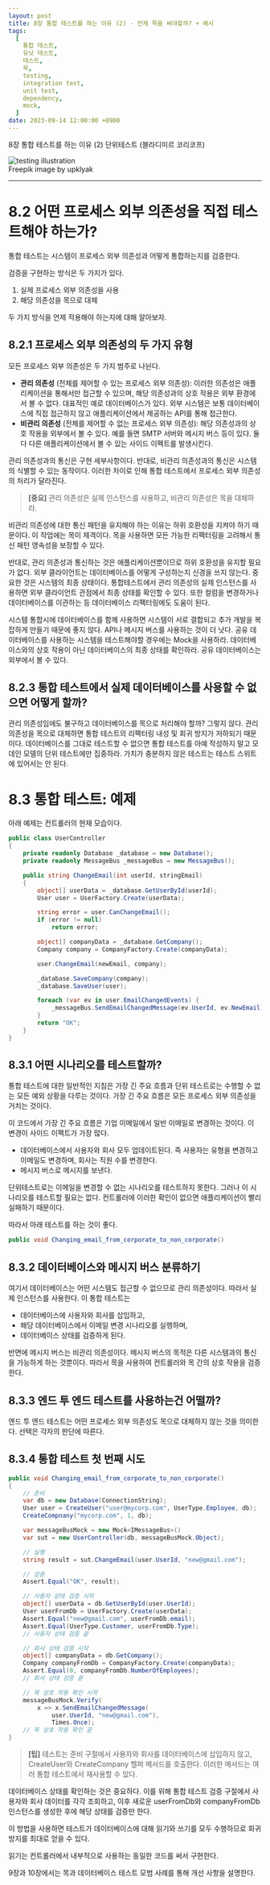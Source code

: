 ```yaml
---
layout: post
title: 8장 통합 테스트를 하는 이유 (2) - 언제 목을 써야할까? + 예시
tags:
  [
    통합 테스트,
    유닛 테스트,
    테스트,
    목,
    testing,
    integration test,
    unit test,
    dependency,
    mock,
  ]
date: 2023-09-14 12:00:00 +0900
---
```


8장 통합 테스트를 하는 이유 (2)
단위테스트 (블라디미르 코리코프)

![testing illustration](/assets/images/2023-09-14-8장-통합-테스트를-하는-이유-2/image1.jpeg)  
Freepik image by upklyak

---

# 8.2 어떤 프로세스 외부 의존성을 직접 테스트해야 하는가?

통합 테스트는 시스템이 프로세스 외부 의존성과 어떻게 통합하는지를 검증한다.

검증을 구현하는 방식은 두 가지가 있다.

1. 실제 프로세스 외부 의존성을 사용
2. 해당 의존성을 목으로 대체

두 가지 방식을 언제 적용해야 하는지에 대해 알아보자.

## 8.2.1 프로세스 외부 의존성의 두 가지 유형

모든 프로세스 외부 의존성은 두 가지 범주로 나뉜다.

- **관리 의존성** (전체를 제어할 수 있는 프로세스 외부 의존성): 이러한 의존성은 애플리케이션을 통해서만 접근할 수 있으며, 해당 의존성과의 상호 작용은 외부 환경에서 볼 수 없다. 대표적인 예로 데이터베이스가 있다. 외부 시스템은 보통 데이터베이스에 직접 접근하지 않고 애플리케이션에서 제공하는 API를 통해 접근한다.
- **비관리 의존성** (전체를 제어할 수 없는 프로세스 외부 의존성): 해당 의존성과의 상호 작용을 외부에서 볼 수 있다. 예를 들면 SMTP 서버와 메시지 버스 등이 있다. 둘 다 다른 애플리케이션에서 볼 수 있는 사이드 이펙트를 발생시킨다.

관리 의존성과의 통신은 구현 세부사항이다.
반대로, 비관리 의존성과의 통신은 시스템의 식별할 수 있는 동작이다.
이러한 차이로 인해 통합 테스트에서 프로세스 외부 의존성의 처리가 달라진다.

> **[중요]** 관리 의존성은 실제 인스턴스를 사용하고, 비관리 의존성은 목을 대체하라.

비관리 의존성에 대한 통신 패턴을 유지해야 하는 이유는 하위 호환성을 지켜야 하기 때문이다. 이 작업에는 목이 제격이다. 목을 사용하면 모든 가능한 리팩터링을 고려해서 통신 패턴 영속성을 보장할 수 있다.

반대로, 관리 의존성과 통신하는 것은 애플리케이션뿐이므로 하위 호환성을 유지할 필요가 없다. 외부 클라이언트는 데이터베이스를 어떻게 구성하는지 신경을 쓰지 않는다. 중요한 것은 시스템의 최종 상태이다.
통합테스트에서 관리 의존성의 실제 인스턴스를 사용하면 외부 클라이언트 관점에서 최종 상태를 확인할 수 있다. 또한 컬럼을 변경하거나 데이터베이스를 이관하는 등 데이터베이스 리팩터링에도 도움이 된다.

시스템 통합시에 데이터베이스를 함께 사용하면 시스템이 서로 결합되고 추가 개발을 복잡하게 만들기 때문에 좋지 않다. API나 메시지 버스를 사용하는 것이 더 낫다. 공유 데이터베이스를 사용하는 시스템을 테스트해야할 경우에는 Mock을 사용하라. 데이터베이스와의 상호 작용이 아닌 데이터베이스의 최종 상태를 확인하라.
공유 데이터베이스는 외부에서 볼 수 있다.

## 8.2.3 통합 테스트에서 실제 데이터베이스를 사용할 수 없으면 어떻게 할까?

관리 의존성임에도 불구하고 데이터베이스를 목으로 처리해야 할까? 그렇지 않다. 관리 의존성을 목으로 대체하면 통합 테스트의 리팩터링 내성 및 회귀 방지가 저하되기 때문이다.
데이터베이스를 그대로 테스트할 수 없으면 통합 테스트를 아예 작성하지 말고 모데인 모델의 단위 테스트에만 집중하라. 가치가 충분하지 않은 테스트는 테스트 스위트에 있어서는 안 된다.

# 8.3 통합 테스트: 예제

아래 예제는 컨트롤러의 현재 모습이다.

```c#
public class UserController
{
    private readonly Database _database = new Database();
    private readonly MessageBus _messageBus = new MessageBus();

    public string ChangeEmail(int userId, stringEmail)
    {
        object[] userData = _database.GetUserById(userId);
        User user = UserFactory.Create(userData);

        string error = user.CanChangeEmail();
        if (error != null)
            return error;

        object[] companyData = _database.GetCompany();
        Company company = CompanyFactory.Create(companyData);

        user.ChangeEmail(newEmail, company);

        _database.SaveCompany(company);
        _database.SaveUser(user);

        foreach (var ev in user.EmailChangedEvents) {
            _messageBus.SendEmailChangedMessage(ev.UserId, ev.NewEmail);
        }
        return "OK";
    }
}
```

## 8.3.1 어떤 시나리오를 테스트할까?

통합 테스트에 대한 일반적인 지침은 가장 긴 주요 흐름과 단위 테스트로는 수행할 수 없는 모든 예외 상황을 다루는 것이다.
가장 긴 주요 흐름은 모든 프로세스 외부 의존성을 거치는 것이다.

이 코드에서 가장 긴 주요 흐름은 기업 이메일에서 일반 이메일로 변경하는 것이다.
이 변경이 사이드 이펙트가 가장 많다.

- 데이터베이스에서 사용자와 회사 모두 업데이트된다. 즉 사용자는 유형을 변경하고 이메일도 변경하며, 회사는 직원 수를 변경한다.
- 메시지 버스로 메시지를 보낸다.

단위테스트로는 이메일을 변경할 수 없는 시나리오를 테스트하지 못한다.
그러나 이 시나리오를 테스트할 필요는 없다. 컨트롤러에 이러한 확인이 없으면 애플리케이션이 빨리 실패하기 때문이다.

따라서 아래 테스트를 하는 것이 좋다.

```c#
public void Changing_email_from_corporate_to_non_corporate()
```

## 8.3.2 데이터베이스와 메시지 버스 분류하기

여기서 데이터베이스는 어떤 시스템도 접근할 수 없으므로 관리 의존성이다. 따라서 실제 인스턴스를 사용한다.
이 통합 테스트는

- 데이터베이스에 사용자와 회사를 삽입하고,
- 해당 데이터베이스에서 이메일 변경 시나리오를 실행하며,
- 데이터베이스 상태를 검증하게 된다.

반면에 메시지 버스는 비관리 의존성이다. 메시지 버스의 목적은 다른 시스템과의 통신을 가능하게 하는 것뿐이다. 따라서 목을 사용하여 컨트롤러와 목 간의 상호 작용을 검증한다.

## 8.3.3 엔드 투 엔드 테스트를 사용하는건 어떨까?

엔드 투 엔드 테스트는 어떤 프로세스 외부 의존성도 목으로 대체하지 않는 것을 의미한다.
선택은 각자의 판단에 따른다.

## 8.3.4 통합 테스트 첫 번째 시도

```c#
public void Changing_email_from_corporate_to_non_corporate()
{
    // 준비
    var db = new Database(ConnectionString);
    User user = CreateUser("user@mycorp.com", UserType.Employee, db);
    CreateCompnany("mycorp.com", 1, db);

    var messageBusMock = new Mock<IMessageBus>()
    var sut = new UserController(db, messageBusMock.Object);

    // 실행
    string result = sut.ChangeEmail(user.UserId, "new@gmail.com");

    // 검증
    Assert.Equal("OK", result);

	// 사용자 상태 검증 시작
    object[] userData = db.GetUserById(user.UserId);
    User userFromDb = UserFactory.Create(userData);
    Assert.Equal("new@gmail.com", userFromDb.email);
    Assert.Equal(UserType.Customer, userFromDb.Type);
	// 사용자 상태 검증 끝

    // 회사 상태 검증 시작
    object[] companyData = db.GetCompany();
    Company companyFromDb = CompanyFactory.Create(companyData);
    Assert.Equal(0, companyFromDb.NumberOfEmployees);
    // 회사 상태 검증 끝

    // 목 상호 작용 확인 시작
    messageBusMock.Verify(
        x => x.SendEmailChangedMessage(
            user.UserId, "new@gmail.com"),
            Times.Once);
    // 목 상호 작용 확인 끝
}
```

> **[팁]** 테스트는 준비 구절에서 사용자와 회사를 데이터베이스에 삽입하지 않고, CreateUser와 CreateCompany 헬퍼 메서드를 호출한다. 이러한 메서드는 여러 통합 테스트에서 재사용할 수 있다.

데이터베이스 상태를 확인하는 것은 중요하다.
이를 위해 통합 테스트 검증 구절에서 사용자와 회사 데이터를 각각 조회하고, 이후 새로운 userFromDb와 companyFromDb 인스턴스를 생성한 후에 해당 상태를 검증만 한다.

이 방법을 사용하면 테스트가 데이터베이스에 대해 읽기와 쓰기를 모두 수행하므로 회귀 방지를 최대로 얻을 수 있다.

읽기는 컨트롤러에서 내부적으로 사용하는 동일한 코드를 써서 구현한다.

9장과 10장에서는 목과 데이터베이스 테스트 모범 사례를 통해 개선 사항을 설명한다.
